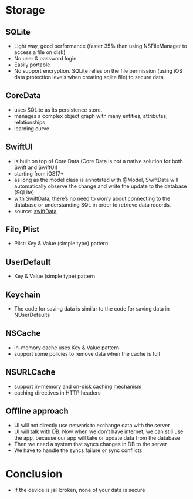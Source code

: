 # Storage

## SQLite

- Light way, good performance (faster 35% than using NSFileManager to access a file on disk)
- No user & password login
- Easily portable
- No support encryption. SQLite relies on the file permission (using iOS data protection levels when creating sqlite file) to secure data

## CoreData

- uses SQLite as its persistence store.
- manages a complex object graph with many entities, attributes, relationships
- learning curve

## SwiftUI

- is built on top of Core Data (Core Data is not a native solution for both Swift and SwiftUI)
- starting from iOS17+
- as long as the model class is annotated with @Model, SwiftData will automatically observe the change and write the update to the database (SQLite)
- with SwiftData, there’s no need to worry about connecting to the database or understanding SQL in order to retrieve data records.
- source: [swiftData](https://www.appcoda.com/swiftdata/)

## File, Plist

- Plist: Key & Value (simple type) pattern

## UserDefault

- Key & Value (simple type) pattern

## Keychain

- The code for saving data is similar to the code for saving data in NUserDefaults

## NSCache

- in-memory cache uses Key & Value pattern
- support some policies to remove data when the cache is full

## NSURLCache

- support in-memory and on-disk caching mechanism
- caching directives in HTTP headers

## Offline approach

- UI will not directly use network to exchange data with the server
- UI will talk with DB. Now when we don’t have internet, we can still use the app, because our app will take or update data from the database
- Then we need a system that syncs changes in DB to the server
- We have to handle the syncs failure or sync conflicts

# Conclusion

- If the device is jail broken, none of your data is secure
